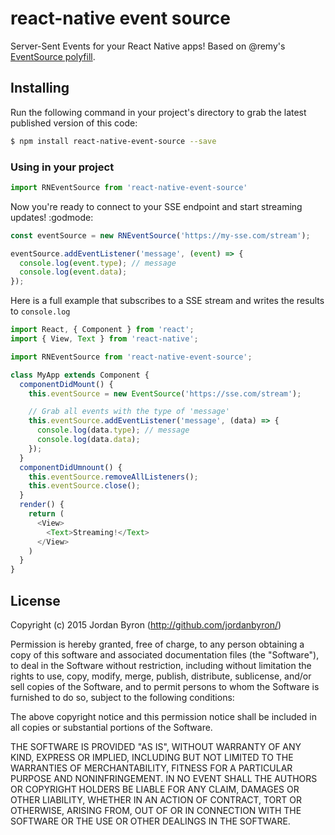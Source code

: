 react-native event source
=========================

Server-Sent Events for your React Native apps! Based on @remy's
[EventSource polyfill](https://github.com/remy/polyfills/blob/master/EventSource.js).

## Installing

Run the following command in your project's directory to grab the latest published version of this code:

```bash
$ npm install react-native-event-source --save
```

### Using in your project

```js
import RNEventSource from 'react-native-event-source'
```

Now you're ready to connect to your SSE endpoint and start streaming updates!
:godmode:

```js
const eventSource = new RNEventSource('https://my-sse.com/stream');

eventSource.addEventListener('message', (event) => {
  console.log(event.type); // message
  console.log(event.data);
});
```

Here is a full example that subscribes to a SSE stream and writes the results to `console.log`

```js
import React, { Component } from 'react';
import { View, Text } from 'react-native';

import RNEventSource from 'react-native-event-source';

class MyApp extends Component {
  componentDidMount() {
    this.eventSource = new EventSource('https://sse.com/stream');

    // Grab all events with the type of 'message'
    this.eventSource.addEventListener('message', (data) => {
      console.log(data.type); // message
      console.log(data.data);
    });
  }
  componentDidUmnount() {
    this.eventSource.removeAllListeners();
    this.eventSource.close();
  }
  render() {
    return (
      <View>
        <Text>Streaming!</Text>
      </View>
    )
  }
}
```

## License

Copyright (c) 2015 Jordan Byron (http://github.com/jordanbyron/)

Permission is hereby granted, free of charge, to any person obtaining a copy
of this software and associated documentation files (the "Software"), to deal
in the Software without restriction, including without limitation the rights
to use, copy, modify, merge, publish, distribute, sublicense, and/or sell
copies of the Software, and to permit persons to whom the Software is
furnished to do so, subject to the following conditions:

The above copyright notice and this permission notice shall be included in
all copies or substantial portions of the Software.

THE SOFTWARE IS PROVIDED "AS IS", WITHOUT WARRANTY OF ANY KIND, EXPRESS OR
IMPLIED, INCLUDING BUT NOT LIMITED TO THE WARRANTIES OF MERCHANTABILITY,
FITNESS FOR A PARTICULAR PURPOSE AND NONINFRINGEMENT. IN NO EVENT SHALL THE
AUTHORS OR COPYRIGHT HOLDERS BE LIABLE FOR ANY CLAIM, DAMAGES OR OTHER
LIABILITY, WHETHER IN AN ACTION OF CONTRACT, TORT OR OTHERWISE, ARISING FROM,
OUT OF OR IN CONNECTION WITH THE SOFTWARE OR THE USE OR OTHER DEALINGS IN
THE SOFTWARE.
